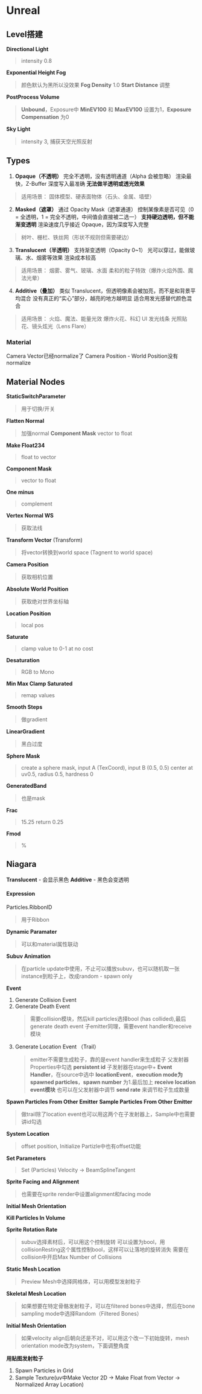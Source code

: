 # Unreal

## Level搭建
__Directional Light__
> intensity 0.8

__Exponential Height Fog__ 
> 颜色默认为黑所以没效果
> __Fog Density__ 1.0
> __Start Distance__ 调整

__PostProcess Volume__
> __Unbound__，Exposure中 __MinEV100__ 和 __MaxEV100__ 设置为1，__Exposure Compensation__ 为0

__Sky Light__
> intensity 3, 捕获天空光照反射

## Types
1. __Opaque（不透明）__
完全不透明，没有透明通道（Alpha 会被忽略）
渲染最快，Z-Buffer 深度写入最准确
__无法做半透明或透光效果__
> 适用场景：
> 固体模型、硬表面物体（石头、金属、墙壁）

2. __Masked（遮罩）__
通过 Opacity Mask（遮罩通道） 控制某像素是否可见（0 = 全透明，1 = 完全不透明，中间值会直接被二选一）
__支持硬边透明，但不能渐变透明__
渲染速度几乎接近 Opaque，因为深度写入完整
> 树叶、栅栏、铁丝网（形状不规则但需要硬边）

3. __Translucent（半透明）__
支持渐变透明（Opacity 0~1）
光可以穿过，能做玻璃、水、烟雾等效果
渲染成本较高
> 适用场景：
> 烟雾、雾气、玻璃、水面
> 柔和的粒子特效（爆炸火焰外围、魔法光晕）

4. __Additive（叠加）__
类似 Translucent，但透明像素会被加亮，而不是和背景平均混合
没有真正的“实心”部分，越亮的地方越明显
适合用发光感替代颜色混合
> 适用场景：
> 火焰、魔法、能量光效
> 爆炸火花、科幻 UI 发光线条
> 光照贴花、镜头炫光（Lens Flare）

### Material

Camera Vector已经normalize了
Camera Position - World Position没有normalize

## Material Nodes
__StaticSwitchParameter__
> 用于切换/开关

__Flatten Normal__
> 加强normal
__Component Mask__
> vector to float

__Make Float234__
> float to vector

__Component Mask__
> vector to float

__One minus__
> complement

__Vertex Normal WS__
> 获取法线

__Transform Vector__ (Transform)
> 将vector转换到world space (Tagnent to world space)

__Camera Position__
> 获取相机位置

__Absolute World Position__
> 获取绝对世界坐标轴

__Location Position__
> local pos

__Saturate__
> clamp value to 0-1 at no cost

__Desaturation__
> RGB to Mono

__Min Max Clamp Saturated__
> remap values

__Smooth Steps__
> 做gradient

__LinearGradient__
> 黑白过度

__Sphere Mask__
> create a sphere mask, input A (TexCoord), input B (0.5, 0.5) center at uv0.5, radius 0.5, hardness 0

__GeneratedBand__
> 也是mask

__Frac__
> 15.25 return 0.25

__Fmod__
> %

## Niagara

 __Translucent__ - 会显示黑色
 __Additive__ - 黑色会变透明

#### Expression
Particles.RibbonID
> 用于Ribbon

__Dynamic Paramater__
> 可以和material属性联动

__Subuv Animation__
> 在particle update中使用，不止可以播放subuv，也可以随机取一张instance到粒子上，改成random - spawn only

__Event__
1. Generate Collision Event
2. Generate Death Event
    > 需要collision模块，然后kill particles选择bool (has collided),最后generate death event
    > 子emitter同理，需要event handler和receive模块
3. Generate Location Event （Trail）
    > emitter不需要生成粒子，靠的是event handler来生成粒子
    > 父发射器Properties中勾选 __persistent id__
    > 子发射器在stage中+ __Event Handler__，在source中选中 __locationEvent__，__execution mode为spawned particles__，__spawn number__ 为1.最后加上 __receive location event模块__
    > 也可以在父发射器中调节 __send rate__ 来调节粒子生成数量

__Spawn Particles From Other Emitter__
__Sample Particles From Other Emitter__
> 做trail除了location event也可以用这两个在子发射器上，Sample中也需要讲id勾选

__System Location__
> offset position, Initialize Partizle中也有offset功能

__Set Parameters__
> Set (Particles) Velocity -> BeamSplineTangent

__Sprite Facing and Alignment__
> 也需要在sprite render中设置alignment和facing mode 

__Initial Mesh Orientation__

__Kill Particles In Volume__

__Sprite Rotation Rate__
> subuv选择素材后，可以用这个控制旋转
> 可以设置为bool，用collisionResting这个属性控制bool，这样可以让落地的旋转消失
> 需要在collision中开启Max Number of Collisions

__Static Mesh Location__
> Preview Mesh中选择网格体，可以用模型发射粒子

__Skeletal Mesh Location__
> 如果想要在特定骨骼发射粒子，可以在filtered bones中选择，然后在bone sampling mode中选择Random（Filtered Bones）

__Initial Mesh Orientation__
> 如果velocity align后朝向还是不对，可以用这个改一下初始旋转，mesh orientation mode改为system，下面调整角度

__用贴图发射粒子__
1. Spawn Particles in Grid 
2. Sample Texture(uv中Make Vector 2D -> Make Float from Vector -> Normalized Array Location)